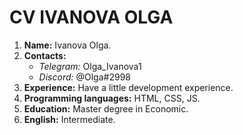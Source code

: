 # CV IVANOVA OLGA #
1. **Name:** Ivanova Olga.
2. **Contacts:**
   * _Telegram:_ Olga_Ivanova1
   * _Discord:_ @Olga#2998
3. **Experience:** Have a little development experience.
4. **Programming languages:** HTML, CSS, JS.
5. **Education:** Master degree in Economic.
6. **English:** Intermediate.